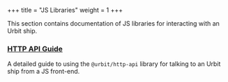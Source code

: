 +++
title = "JS Libraries"
weight = 1
+++

This section contains documentation of JS libraries for interacting with an
Urbit ship.

### [HTTP API Guide](/tools/js-libs/http-api-guide)

A detailed guide to using the `@urbit/http-api` library for talking to an Urbit
ship from a JS front-end.
